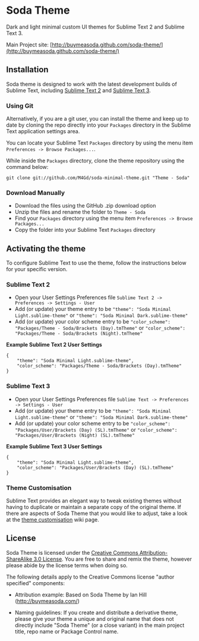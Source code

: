 # Soda Theme

Dark and light minimal custom UI themes for Sublime Text 2 and Sublime Text 3.

Main Project site: [http://buymeasoda.github.com/soda-theme/](http://buymeasoda.github.com/soda-theme/)


## Installation

Soda theme is designed to work with the latest development builds of Sublime Text, including [Sublime Text 2](http://www.sublimetext.com/dev) and [Sublime Text 3](http://www.sublimetext.com/3dev).


### Using Git

Alternatively, if you are a git user, you can install the theme and keep up to date by cloning the repo directly into your `Packages` directory in the Sublime Text application settings area.

You can locate your Sublime Text `Packages` directory by using the menu item `Preferences -> Browse Packages...`.

While inside the `Packages` directory, clone the theme repository using the command below:

    git clone git://github.com/M4Gd/soda-minimal-theme.git "Theme - Soda"

### Download Manually

* Download the files using the GitHub .zip download option
* Unzip the files and rename the folder to `Theme - Soda`
* Find your `Packages` directory using the menu item  `Preferences -> Browse Packages...`
* Copy the folder into your Sublime Text `Packages` directory

## Activating the theme

To configure Sublime Text to use the theme, follow the instructions below for your specific version.

### Sublime Text 2

* Open your User Settings Preferences file `Sublime Text 2 -> Preferences -> Settings - User`
* Add (or update) your theme entry to be `"theme": "Soda Minimal Light.sublime-theme"` or `"theme": "Soda Minimal Dark.sublime-theme"`
* Add (or update) your color scheme entry to be `"color_scheme": "Packages/Theme - Soda/Brackets (Day).tmTheme"` or `"color_scheme": "Packages/Theme - Soda/Brackets (Night).tmTheme"`

**Example Sublime Text 2 User Settings**

    {
        "theme": "Soda Minimal Light.sublime-theme",
        "color_scheme": "Packages/Theme - Soda/Brackets (Day).tmTheme"
    }

### Sublime Text 3

* Open your User Settings Preferences file `Sublime Text -> Preferences -> Settings - User`
* Add (or update) your theme entry to be `"theme": "Soda Minimal Light.sublime-theme"` or `"theme": "Soda Minimal Dark.sublime-theme"`
* Add (or update) your color scheme entry to be `"color_scheme": "Packages/User/Brackets (Day) (SL).tmTheme"` or `"color_scheme": "Packages/User/Brackets (Night) (SL).tmTheme"`

**Example Sublime Text 3 User Settings**

    {
        "theme": "Soda Minimal Light.sublime-theme",
        "color_scheme": "Packages/User/Brackets (Day) (SL).tmTheme"
    }


### Theme Customisation

Sublime Text provides an elegant way to tweak existing themes without having to duplicate or maintain a separate copy of the original theme. If there are aspects of Soda Theme that you would like to adjust, take a look at the [theme customisation](https://github.com/buymeasoda/soda-theme/wiki/Theme-customisation) wiki page.


## License

Soda Theme is licensed under the [Creative Commons Attribution-ShareAlike 3.0 License](http://creativecommons.org/licenses/by-sa/3.0/). You are free to share and remix the theme, however please abide by the license terms when doing so. 

The following details apply to the Creative Commons license "author specified" components:

* Attribution example: Based on Soda Theme by Ian Hill (http://buymeasoda.com/)

* Naming guidelines: If you create and distribute a derivative theme, please give your theme a unique and original name that does not directly include "Soda Theme" (or a close variant) in the main project title, repo name or Package Control name.
